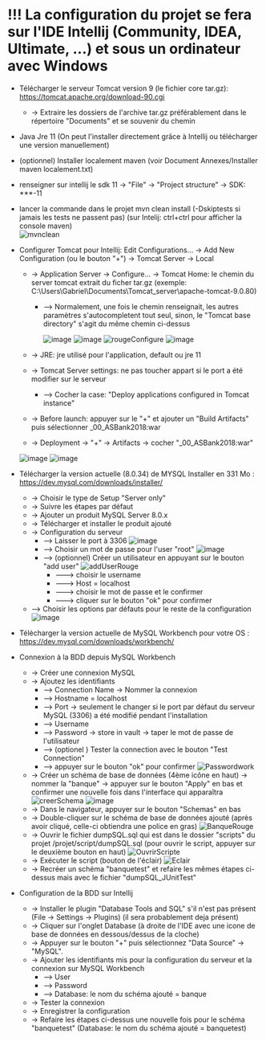 <h1>!!! La configuration du projet se fera sur l'IDE Intellij (Community, IDEA, Ultimate, ...) et sous un ordinateur avec Windows</h1>


- Télécharger le serveur Tomcat version 9 (le fichier core tar.gz): https://tomcat.apache.org/download-90.cgi
	- -> Extraire les dossiers de l'archive tar.gz préférablement dans le répertoire "Documents" et se souvenir du chemin

- Java Jre 11 (On peut l'installer directement grâce à Intellij ou télécharger une version manuellement)<br/>

- (optionnel) Installer localement maven (voir Document Annexes/Installer maven localement.txt)<br/>

- renseigner sur intellij le sdk 11 -> "File" -> "Project structure" -> SDK: ***-11

- lancer la commande dans le projet mvn clean install (-Dskiptests si jamais les tests ne passent pas) (sur Intelij: ctrl+ctrl pour afficher la console maven)<br/>
![mvnclean](https://github.com/Raider472/QualiteDevTP/assets/60116030/e76f257f-3a66-4cfe-9a4d-0337ce30b03b)

- Configurer Tomcat pour Intellij: Edit Configurations... -> Add New Configuration (ou le bouton "+") -> Tomcat Server -> Local
	- -> Application Server -> Configure... -> Tomcat Home: le chemin du server tomcat extrait du ficher tar.gz (exemple: C:\Users\Gabriel\Documents\Tomcat_server\apache-tomcat-9.0.80)
		- --> Normalement, une fois le chemin renseignait, les autres paramètres s'autocompletent tout seul, sinon, le "Tomcat base directory" s'agit du même chemin ci-dessus
  
    		 ![image](https://github.com/Raider472/QualiteDevTP/assets/60116030/ac781343-6f6e-4431-a31e-a3f72d840367)
        	 ![image](https://github.com/Raider472/QualiteDevTP/assets/60116030/f0df2e26-1554-4afe-9faf-caa77c1b81e2)
    		 ![rougeConfigure](https://github.com/Raider472/QualiteDevTP/assets/60116030/c3e755ff-6345-4881-a37a-927cf8d66e57)
    		 ![image](https://github.com/Raider472/QualiteDevTP/assets/60116030/513da4fb-875e-4c4e-8d04-439716225910)
    
	- -> JRE: jre utilisé pour l'application, default ou jre 11

	- -> Tomcat Server settings: ne pas toucher appart si le port a été modifier sur le serveur
		- --> Cocher la case: "Deploy applications configured in Tomcat instance"

	- -> Before launch: appuyer sur le "+" et ajouter un "Build Artifacts" puis sélectionner _00_ASBank2018:war

	- -> Deployment -> "+" -> Artifacts -> cocher "_00_ASBank2018:war"

	 ![image](https://github.com/Raider472/QualiteDevTP/assets/60116030/306ef2f1-e931-4fe6-8e26-d0fa6d20871e)
   	 ![image](https://github.com/Raider472/QualiteDevTP/assets/60116030/64ff4166-a89c-4501-814a-7a17547d4eb4)

- Télécharger la version actuelle (8.0.34) de MYSQL Installer en 331 Mo : https://dev.mysql.com/downloads/installer/ 
	- -> Choisir le type de Setup "Server only"
	- -> Suivre les étapes par défaut
	- -> Ajouter un produit MySQL Server 8.0.x
	- -> Télécharger et installer le produit ajouté
	- -> Configuration du serveur
		- --> Laisser le port à 3306
 		![image](https://github.com/Raider472/QualiteDevTP/assets/60116030/7dde225f-04bb-46f3-ba13-15e2763937d0)
		- --> Choisir un mot de passe pour l'user "root"
    		![image](https://github.com/Raider472/QualiteDevTP/assets/60116030/dfdd1b83-5440-4128-b049-412e33f995d3)
		- --> (optionnel) Créer un utilisateur en appuyant sur le bouton "add user"
    		![addUserRouge](https://github.com/Raider472/QualiteDevTP/assets/60116030/f68c01a9-fcee-48e0-94ea-630462310d6b)
			- ---> choisir le username
			- ---> Host = localhost
			- ---> choisir le mot de passe et le confirmer
			- ---> cliquer sur le bouton "ok" pour confirmer
	- --> Choisir les options par défauts pour le reste de la configuration
   	![image](https://github.com/Raider472/QualiteDevTP/assets/60116030/337d5c99-bc0a-49ce-8b47-2989e924e504)


- Télécharger la version actuelle de MySQL Workbench pour votre OS : https://dev.mysql.com/downloads/workbench/

- Connexion à la BDD depuis MySQL Workbench
	- -> Créer une connexion MySQL
	- -> Ajoutez les identifiants
		- --> Connection Name -> Nommer la connexion
		- --> Hostname = localhost
		- --> Port -> seulement le changer si le port par défaut du serveur MySQL (3306) a été modifié pendant l'installation
		- --> Username
		- --> Password -> store in vault -> taper le mot de passe de l'utilisateur
		- --> (optionel ) Tester la connection avec le bouton "Test Connection"
		- --> appuyer sur le bouton "ok" pour confirmer
  		![Passwordwork](https://github.com/Raider472/QualiteDevTP/assets/60116030/7737f7f7-c99b-430c-a5dc-5fa66fd6dd05)
	- -> Créer un schéma de base de données (4ème icône en haut) -> nommer la "banque" -> appuyer sur le bouton "Apply" en bas et confirmer une nouvelle fois dans l'interface qui apparaîtra
   	![creerSchema](https://github.com/Raider472/QualiteDevTP/assets/60116030/050a4df3-5a33-4486-903f-fce473825c8d)
   	![image](https://github.com/Raider472/QualiteDevTP/assets/60116030/6b0315bc-a8e6-4631-b95f-783180dfb72e)
	- -> Dans le navigateur, appuyer sur le bouton "Schemas" en bas
	- -> Double-cliquer sur le schéma de base de données ajouté (après avoir cliqué, celle-ci obtiendra une police en gras)
   	![BanqueRouge](https://github.com/Raider472/QualiteDevTP/assets/60116030/dd3871b8-05a6-4b00-b523-0726eec239ff)
	- -> Ouvrir le fichier dumpSQL.sql qui est dans le dossier "scripts" du projet /projet/script/dumpSQL.sql (pour ouvrir le script, appuyer sur le deuxième bouton en haut)
   	![OuvrirScripte](https://github.com/Raider472/QualiteDevTP/assets/60116030/77adb28e-f1fb-454b-9858-4c4f7cacfe38)
	- -> Exécuter le script (bouton de l'éclair)
   	![Eclair](https://github.com/Raider472/QualiteDevTP/assets/60116030/8994f33e-c7c9-48f5-83a6-708025834c25)
	- -> Recréer un schéma "banquetest" et refaire les mêmes étapes ci-dessus mais avec le fichier "dumpSQL_JUnitTest"
			
- Configuration de la BDD sur Intellij
	- -> Installer le plugin "Database Tools and SQL" s'il n'est pas présent (File -> Settings -> Plugins) (il sera probablement deja présent)
	- -> Cliquer sur l'onglet Database (à droite de l'IDE avec une icone de base de données en dessous/dessus de la cloche)
	- -> Appuyer sur le bouton "+" puis sélectionnez "Data Source" -> "MySQL".
	- -> Ajouter les identifiants mis pour la configuration du serveur et la connexion sur MySQL Workbench
		- --> User
		- --> Password
		- --> Database: le nom du schéma ajouté = banque
	- -> Tester la connexion
	- -> Enregistrer la configuration
	- -> Refaire les étapes ci-dessus une nouvelle fois pour le schéma "banquetest" (Database: le nom du schéma ajouté = banquetest)
